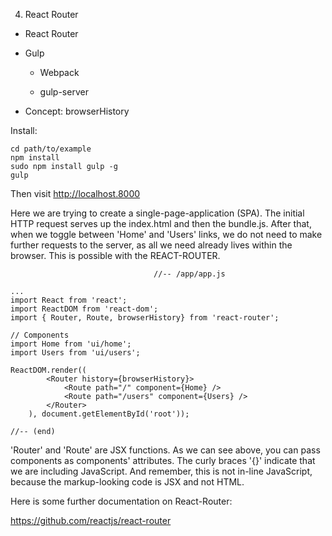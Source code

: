 4. React Router

 - React Router

 - Gulp

 	- Webpack

 	- gulp-server

 - Concept: browserHistory

Install:

	cd path/to/example
	npm install
	sudo npm install gulp -g
	gulp

Then visit http://localhost.8000

Here we are trying to create a single-page-application (SPA). The initial HTTP request serves up the index.html and then the bundle.js. After that, when we toggle between 'Home' and 'Users' links, we do not need to make further requests to the server, as all we need already lives within the browser. This is possible with the REACT-ROUTER.

									//-- /app/app.js

	...
	import React from 'react';
	import ReactDOM from 'react-dom';
	import { Router, Route, browserHistory} from 'react-router';

	// Components
	import Home from 'ui/home';
	import Users from 'ui/users';

	ReactDOM.render((
			<Router history={browserHistory}>
				<Route path="/" component={Home} />
				<Route path="/users" component={Users} />
			</Router>
		), document.getElementById('root'));

	//-- (end)

'Router' and 'Route' are JSX functions. As we can see above, you can pass components as components' attributes. The curly braces '{}' indicate that we are including JavaScript. And remember, this is not in-line JavaScript, because the markup-looking code is JSX and not HTML.

Here is some further documentation on React-Router:

https://github.com/reactjs/react-router

